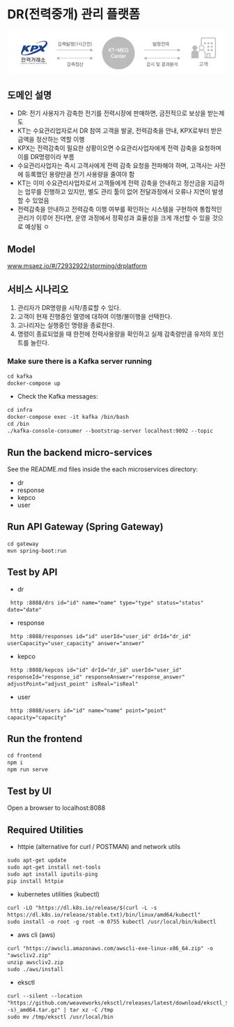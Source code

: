 # DR(전력중개) 관리 플랫폼 
![대체 텍스트](images/domain_info.png)

## 도메인 설명
- DR: 전기 사용자가 감축한 전기를 전력시장에 판매하면, 금전적으로 보상을 받는제도
- KT는 수요관리업자로서 DR 참여 고객을 발굴, 전력감축을 안내, KPX로부터 받은 금액을 정산하는 역할 이행
- KPX는 전력감축이 필요한 상황이오면 수요관리사업자에게 전력 감축을 요청하며 이를 DR명령이라 부름
- 수요관리사업자는 즉시 고객사에게 전력 감축 요청을 전파해야 하며, 고객사는 사전에 등록했던 용량만큼 전기 사용량을 줄여야 함
- KT는 이미 수요관리사업자로서 고객들에게 전력 감축을 안내하고 정산금을 지급하는 업무를 진행하고 있지만, 별도 관리 툴이 없어 전달과정에서 오류나 지연이 발생할 수 있었음
- 전력감축을 안내하고 전력감축 이행 여부를 확인하는 시스템을 구현하여 통합적인 관리가 이루어 진다면, 운영 과정에서 정확성과 효율성을 크게 개선할 수 있을 것으로 예상됨
ㅇ
## Model
www.msaez.io/#/72932922/storming/drplatform

## 서비스 시나리오
1. 관리자가 DR명령을 시작/종료할 수 있다.
2. 고객이 현재 진행중인 멸영에 대하여 이행/불이행을 선택한다.
3. 고나리자는 실행중인 명령을 종료한다.
4. 명령이 종료되었을 때 한전에 전력사용량을 확인하고 실제 감축량만큼 유저의 포인트를 늘린다.

### Make sure there is a Kafka server running
```
cd kafka
docker-compose up
```
- Check the Kafka messages:
```
cd infra
docker-compose exec -it kafka /bin/bash
cd /bin
./kafka-console-consumer --bootstrap-server localhost:9092 --topic
```

## Run the backend micro-services
See the README.md files inside the each microservices directory:

- dr
- response
- kepco
- user


## Run API Gateway (Spring Gateway)
```
cd gateway
mvn spring-boot:run
```

## Test by API
- dr
```
 http :8088/drs id="id" name="name" type="type" status="status" date="date" 
```
- response
```
 http :8088/responses id="id" userId="user_id" drId="dr_id" userCapacity="user_capacity" answer="answer" 
```
- kepco
```
 http :8088/kepcos id="id" drId="dr_id" userId="user_id" responseId="response_id" responseAnswer="response_answer" adjustPoint="adjust_point" isReal="isReal" 
```
- user
```
 http :8088/users id="id" name="name" point="point" capacity="capacity" 
```


## Run the frontend
```
cd frontend
npm i
npm run serve
```

## Test by UI
Open a browser to localhost:8088

## Required Utilities

- httpie (alternative for curl / POSTMAN) and network utils
```
sudo apt-get update
sudo apt-get install net-tools
sudo apt install iputils-ping
pip install httpie
```

- kubernetes utilities (kubectl)
```
curl -LO "https://dl.k8s.io/release/$(curl -L -s https://dl.k8s.io/release/stable.txt)/bin/linux/amd64/kubectl"
sudo install -o root -g root -m 0755 kubectl /usr/local/bin/kubectl
```

- aws cli (aws)
```
curl "https://awscli.amazonaws.com/awscli-exe-linux-x86_64.zip" -o "awscliv2.zip"
unzip awscliv2.zip
sudo ./aws/install
```

- eksctl 
```
curl --silent --location "https://github.com/weaveworks/eksctl/releases/latest/download/eksctl_$(uname -s)_amd64.tar.gz" | tar xz -C /tmp
sudo mv /tmp/eksctl /usr/local/bin
```

